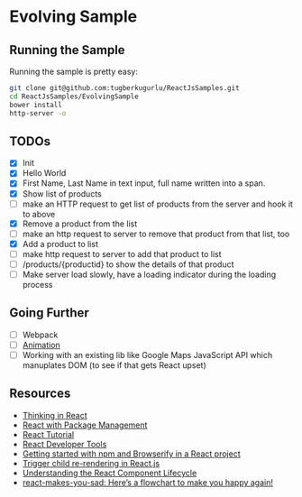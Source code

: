 # Evolving Sample

## Running the Sample

Running the sample is pretty easy:

```bash
git clone git@github.com:tugberkugurlu/ReactJsSamples.git
cd ReactJsSamples/EvolvingSample
bower install
http-server -o
```

## TODOs

 - [x] Init
 - [x] Hello World
 - [x] First Name, Last Name in text input, full name written into a span.
 - [x] Show list of products
 - [ ] make an HTTP request to get list of products from the server and hook it to above
 - [x] Remove a product from the list
 - [ ] make an http request to server to remove that product from that list, too
 - [x] Add a product to list 
 - [ ] make http request to server to add that product to list
 - [ ] /products/{productid} to show the details of that product
 - [ ] Make server load slowly, have a loading indicator during the loading process

## Going Further

 - [ ] Webpack
 - [ ] [Animation](https://facebook.github.io/react/docs/animation.html)
 - [ ] Working with an existing lib like Google Maps JavaScript API which manuplates DOM (to see if that gets React upset)

## Resources

 - [Thinking in React](https://facebook.github.io/react/docs/thinking-in-react.html)
 - [React with Package Management](https://facebook.github.io/react/docs/package-management.html)
 - [React Tutorial](https://facebook.github.io/react/docs/tutorial.html)
 - [React Developer Tools](https://facebook.github.io/react/blog/2015/09/02/new-react-developer-tools.html)
 - [Getting started with npm and Browserify in a React project](http://codeutopia.net/blog/2016/01/25/getting-started-with-npm-and-browserify-in-a-react-project/)
 - [Trigger child re-rendering in React.js](http://stackoverflow.com/questions/30034265/trigger-child-re-rendering-in-react-js)
 - [Understanding the React Component Lifecycle](http://busypeoples.github.io/post/react-component-lifecycle/)
 - [react-makes-you-sad: Here’s a flowchart to make you happy again!](https://github.com/gaearon/react-makes-you-sad)
